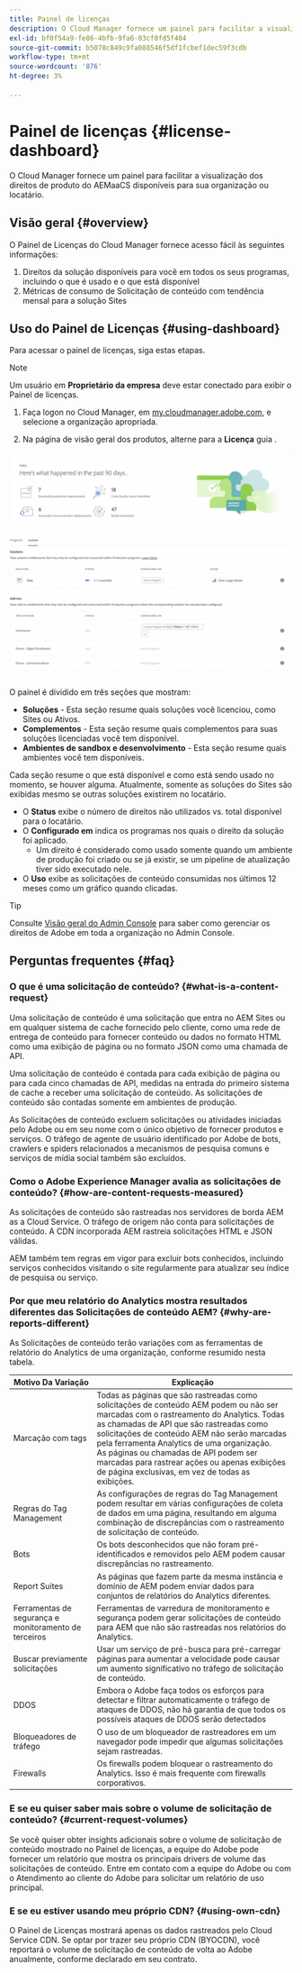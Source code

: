 ```yaml
---
title: Painel de licenças
description: O Cloud Manager fornece um painel para facilitar a visualização dos direitos de produto do AEMaaCS disponíveis para sua organização ou locatário.
exl-id: bf0f54a9-fe86-4bfb-9fa6-03cf0fd5f404
source-git-commit: b5078c849c9fa088546f5df1fcbef1dec59f3cdb
workflow-type: tm+mt
source-wordcount: '876'
ht-degree: 3%

---
```


# Painel de licenças {#license-dashboard}

O Cloud Manager fornece um painel para facilitar a visualização dos direitos de produto do AEMaaCS disponíveis para sua organização ou locatário.

## Visão geral {#overview}

O Painel de Licenças do Cloud Manager fornece acesso fácil às seguintes informações:

1. Direitos da solução disponíveis para você em todos os seus programas, incluindo o que é usado e o que está disponível
1. Métricas de consumo de Solicitação de conteúdo com tendência mensal para a solução Sites

## Uso do Painel de Licenças {#using-dashboard}

Para acessar o painel de licenças, siga estas etapas.

>[!NOTE]
>
>Um usuário em **Proprietário da empresa** deve estar conectado para exibir o Painel de licenças.

1. Faça logon no Cloud Manager, em [my.cloudmanager.adobe.com](https://my.cloudmanager.adobe.com/), e selecione a organização apropriada.

1. Na página de visão geral dos produtos, alterne para a **Licença** guia .

![Painel de licenças](assets/license-dashboard.png)

O painel é dividido em três seções que mostram:

* **Soluções** - Esta seção resume quais soluções você licenciou, como Sites ou Ativos.
* **Complementos** - Esta seção resume quais complementos para suas soluções licenciadas você tem disponível.
* **Ambientes de sandbox e desenvolvimento** - Esta seção resume quais ambientes você tem disponíveis.

Cada seção resume o que está disponível e como está sendo usado no momento, se houver alguma. Atualmente, somente as soluções do Sites são exibidas mesmo se outras soluções existirem no locatário.

* O **Status** exibe o número de direitos não utilizados vs. total disponível para o locatário.
* O **Configurado em** indica os programas nos quais o direito da solução foi aplicado.
   * Um direito é considerado como usado somente quando um ambiente de produção foi criado ou se já existir, se um pipeline de atualização tiver sido executado nele.
* O **Uso** exibe as solicitações de conteúdo consumidas nos últimos 12 meses como um gráfico quando clicadas.

>[!TIP]
>
>Consulte [Visão geral do Admin Console](https://helpx.adobe.com/br/enterprise/using/admin-console.html) para saber como gerenciar os direitos de Adobe em toda a organização no Admin Console.

## Perguntas frequentes  {#faq}

### O que é uma solicitação de conteúdo? {#what-is-a-content-request}

Uma solicitação de conteúdo é uma solicitação que entra no AEM Sites ou em qualquer sistema de cache fornecido pelo cliente, como uma rede de entrega de conteúdo para fornecer conteúdo ou dados no formato HTML como uma exibição de página ou no formato JSON como uma chamada de API.

Uma solicitação de conteúdo é contada para cada exibição de página ou para cada cinco chamadas de API, medidas na entrada do primeiro sistema de cache a receber uma solicitação de conteúdo. As solicitações de conteúdo são contadas somente em ambientes de produção.

As Solicitações de conteúdo excluem solicitações ou atividades iniciadas pelo Adobe ou em seu nome com o único objetivo de fornecer produtos e serviços. O tráfego de agente de usuário identificado por Adobe de bots, crawlers e spiders relacionados a mecanismos de pesquisa comuns e serviços de mídia social também são excluídos.

### Como o Adobe Experience Manager avalia as solicitações de conteúdo? {#how-are-content-requests-measured}

As solicitações de conteúdo são rastreadas nos servidores de borda AEM as a Cloud Service. O tráfego de origem não conta para solicitações de conteúdo. A CDN incorporada AEM rastreia solicitações HTML e JSON válidas.

AEM também tem regras em vigor para excluir bots conhecidos, incluindo serviços conhecidos visitando o site regularmente para atualizar seu índice de pesquisa ou serviço.

### Por que meu relatório do Analytics mostra resultados diferentes das Solicitações de conteúdo AEM? {#why-are-reports-different}

As Solicitações de conteúdo terão variações com as ferramentas de relatório do Analytics de uma organização, conforme resumido nesta tabela.

| Motivo Da Variação | Explicação |
|---|---|
| Marcação com tags | Todas as páginas que são rastreadas como solicitações de conteúdo AEM podem ou não ser marcadas com o rastreamento do Analytics. Todas as chamadas de API que são rastreadas como solicitações de conteúdo AEM não serão marcadas pela ferramenta Analytics de uma organização.<br>As páginas ou chamadas de API podem ser marcadas para rastrear ações ou apenas exibições de página exclusivas, em vez de todas as exibições. |
| Regras do Tag Management | As configurações de regras do Tag Management podem resultar em várias configurações de coleta de dados em uma página, resultando em alguma combinação de discrepâncias com o rastreamento de solicitação de conteúdo. |
| Bots | Os bots desconhecidos que não foram pré-identificados e removidos pelo AEM podem causar discrepâncias no rastreamento. |
| Report Suites | As páginas que fazem parte da mesma instância e domínio de AEM podem enviar dados para conjuntos de relatórios do Analytics diferentes. |
| Ferramentas de segurança e monitoramento de terceiros | Ferramentas de varredura de monitoramento e segurança podem gerar solicitações de conteúdo para AEM que não são rastreadas nos relatórios do Analytics. |
| Buscar previamente solicitações | Usar um serviço de pré-busca para pré-carregar páginas para aumentar a velocidade pode causar um aumento significativo no tráfego de solicitação de conteúdo. |
| DDOS | Embora o Adobe faça todos os esforços para detectar e filtrar automaticamente o tráfego de ataques de DDOS, não há garantia de que todos os possíveis ataques de DDOS serão detectados |
| Bloqueadores de tráfego | O uso de um bloqueador de rastreadores em um navegador pode impedir que algumas solicitações sejam rastreadas. |
| Firewalls | Os firewalls podem bloquear o rastreamento do Analytics. Isso é mais frequente com firewalls corporativos. |

### E se eu quiser saber mais sobre o volume de solicitação de conteúdo? {#current-request-volumes}

Se você quiser obter insights adicionais sobre o volume de solicitação de conteúdo mostrado no Painel de licenças, a equipe do Adobe pode fornecer um relatório que mostra os principais drivers de volume das solicitações de conteúdo. Entre em contato com a equipe do Adobe ou com o Atendimento ao cliente do Adobe para solicitar um relatório de uso principal.

### E se eu estiver usando meu próprio CDN? {#using-own-cdn}

O Painel de Licenças mostrará apenas os dados rastreados pelo Cloud Service CDN.  Se optar por trazer seu próprio CDN (BYOCDN), você reportará o volume de solicitação de conteúdo de volta ao Adobe anualmente, conforme declarado em seu contrato.
